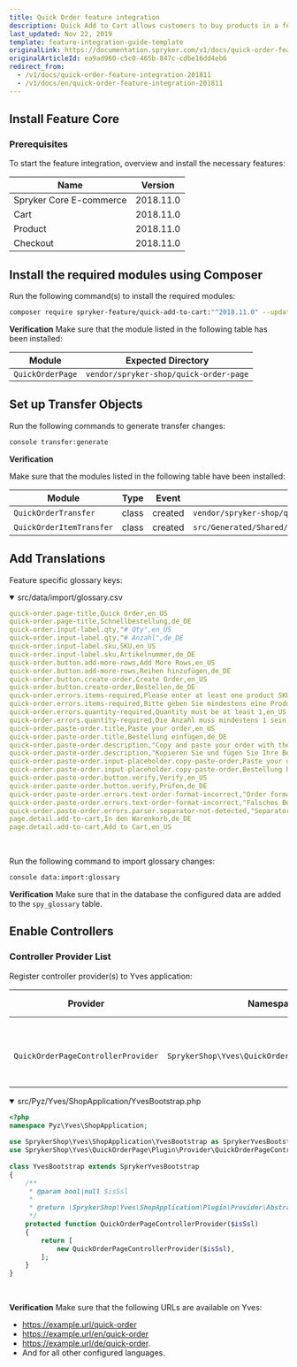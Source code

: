 ```yaml
---
title: Quick Order feature integration
description: Quick Add to Cart allows customers to buy products in a few clicks. This guide will walk you through the process of integrating this feature into your project.
last_updated: Nov 22, 2019
template: feature-integration-guide-template
originalLink: https://documentation.spryker.com/v1/docs/quick-order-feature-integration-201811
originalArticleId: ea9ad960-c5c0-465b-847c-cdbe16dd4eb6
redirect_from:
  - /v1/docs/quick-order-feature-integration-201811
  - /v1/docs/en/quick-order-feature-integration-201811
---
```


## Install Feature Core
### Prerequisites
To start the feature integration, overview and install the necessary features:

| Name | Version |
| --- | --- |
| Spryker Core E-commerce |2018.11.0  |
|  Cart|2018.11.0 |
| Product |2018.11.0  |
| Checkout |  2018.11.0|

## Install the required modules using Composer

Run the following command(s) to install the required modules:

```bash
composer require spryker-feature/quick-add-to-cart:"^2018.11.0" --update-with-dependencies
```

<section contenteditable="false" class="warningBox"><div class="content">

**Verification**
Make sure that the module listed in the following table has been installed:

| Module |Expected Directory  |
| --- | --- |
| `QuickOrderPage` | `vendor/spryker-shop/quick-order-page`|
</div></section> 

## Set up Transfer Objects

Run the following commands to generate transfer changes:

```bash
console transfer:generate
```

<section contenteditable="false" class="warningBox"><div class="content">

**Verification**

Make sure that the modules listed in the following table have been installed:

| Module |Type |Event |Path |
| --- | --- |--- |--- |
| `QuickOrderTransfer`|class |created| `vendor/spryker-shop/quick-order-page`|
| `QuickOrderItemTransfer`|class |created| `src/Generated/Shared/Transfer/QuickOrderItemTransfer`|

</div></section> 

## Add Translations

Feature specific glossary keys:

<details open><summary markdown='span'>src/data/import/glossary.csv</summary>
   
```yaml
quick-order.page-title,Quick Order,en_US
quick-order.page-title,Schnellbestellung,de_DE
quick-order.input-label.qty,"# Qty",en_US
quick-order.input-label.qty,"# Anzahl",de_DE
quick-order.input-label.sku,SKU,en_US
quick-order.input-label.sku,Artikelnummer,de_DE
quick-order.button.add-more-rows,Add More Rows,en_US
quick-order.button.add-more-rows,Reihen hinzufügen,de_DE
quick-order.button.create-order,Create Order,en_US
quick-order.button.create-order,Bestellen,de_DE
quick-order.errors.items-required,Please enter at least one product SKU,en_US
quick-order.errors.items-required,Bitte geben Sie mindestens eine Produkt-Artikelnummer,de_DE
quick-order.errors.quantity-required,Quantity must be at least 1,en_US
quick-order.errors.quantity-required,Die Anzahl muss mindestens 1 sein,de_DE
quick-order.paste-order.title,Paste your order,en_US
quick-order.paste-order.title,Bestellung einfügen,de_DE
quick-order.paste-order.description,"Copy and paste your order with the item # and quantity separated by spaces, semicolons or commas. One sku per line.",en_US
quick-order.paste-order.description,"Kopieren Sie und fügen Sie Ihre Bestellung bestehend aus Artikel # und Anzahl, getrennt durch Leerzeichen, Semikolon oder Komma, hier ein. Eine Artikel # pro Reihe.",de_DE
quick-order.paste-order.input-placeholder.copy-paste-order,Paste your order here,en_US
quick-order.paste-order.input-placeholder.copy-paste-order,Bestellung hier einfügen,de_DE
quick-order.paste-order.button.verify,Verify,en_US
quick-order.paste-order.button.verify,Prüfen,de_DE
quick-order.paste-order.errors.text-order-format-incorrect,"Order format is incorrect.",en_US
quick-order.paste-order.errors.text-order-format-incorrect,"Falsches Bestellungsformat.",de_DE
quick-order.paste-order.errors.parser.separator-not-detected,"Separator is not defined.",en_US
page.detail.add-to-cart,In den Warenkorb,de_DE
page.detail.add-to-cart,Add to Cart,en_US
```
 <br>
</details>

Run the following command to import glossary changes:

```bash
console data:import:glossary
```

<section contenteditable="false" class="warningBox"><div class="content">
    
**Verification**
Make sure that in the database the configured data are added to the `spy_glossary` table. 
</div></section>

## Enable Controllers
### Controller Provider List

Register controller provider(s) to Yves application:

| Provider | Namespace |  Enable Controller|Controller Specification  |
| --- | --- | --- | --- |
| ` QuickOrderPageControllerProvider`  | ` SprykerShop\Yves\QuickOrderPage\Plugin\Provider`  | ` QuickOrderController`  |Provides functionality to display and process Quick Order table.  |

<details open><summary markdown='span'>src/Pyz/Yves/ShopApplication/YvesBootstrap.php</summary>
   
```php
<?php
namespace Pyz\Yves\ShopApplication;
  
use SprykerShop\Yves\ShopApplication\YvesBootstrap as SprykerYvesBootstrap;
use SprykerShop\Yves\QuickOrderPage\Plugin\Provider\QuickOrderPageControllerProvider;
  
class YvesBootstrap extends SprykerYvesBootstrap
{
	/**
	 * @param bool|null $isSsl
	 *
	 * @return \SprykerShop\Yves\ShopApplication\Plugin\Provider\AbstractYvesControllerProvider[]
	 */
	protected function QuickOrderPageControllerProvider($isSsl)
	{
		return [
			new QuickOrderPageControllerProvider($isSsl),
		];
	}
}
```
 <br>
</details>

<section contenteditable="false" class="warningBox"><div class="content">

**Verification**
Make sure that the following URLs are available on Yves: 

* https://example.url/quick-order
* https://example.url/en/quick-order
* https://example.url/de/quick-order. 
* And for all other configured languages.

</div></section>

<!-- Last review date: Dec 06, 2018 by Stanislav Matveyev, Yuliia Boiko -->
